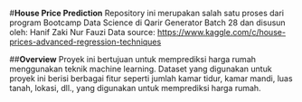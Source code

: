 #**House Price Prediction**
Repository ini merupakan salah satu proses dari program Bootcamp Data Science di Qarir Generator Batch 28 dan disusun oleh:
Hanif Zaki Nur Fauzi
Data source: https://www.kaggle.com/c/house-prices-advanced-regression-techniques

##**Overview**
Proyek ini bertujuan untuk memprediksi harga rumah menggunakan teknik machine learning. Dataset yang digunakan untuk proyek ini berisi berbagai fitur seperti jumlah kamar tidur, 
kamar mandi, luas tanah, lokasi, dll., yang digunakan untuk memprediksi harga rumah.
